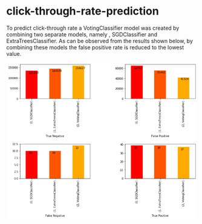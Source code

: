# click-through-rate-prediction
 
To predict click-through rate a VotingClassifier model was created by combining two separate models, namely , SGDClassifier and ExtraTreesClassifier. As can be observed from the results shown below, by combining these models the false positive rate is reduced to the lowest value.

<img src='./images/ensemble.png'> </img>

